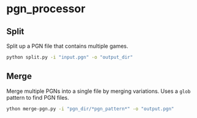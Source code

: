 # pgn_processor

## Split
Split up a PGN file that contains multiple games.

```bash
python split.py -i "input.pgn" -o "output_dir"
```

## Merge
Merge multiple PGNs into a single file by merging variations. Uses a `glob` pattern to find PGN files.
```bash
ython merge-pgn.py -i "pgn_dir/*pgn_pattern*" -o "output.pgn"
```
